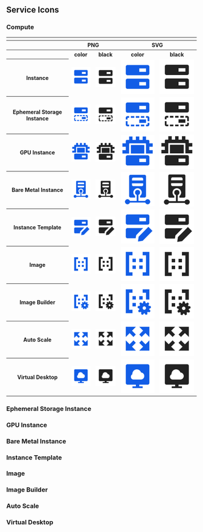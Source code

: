 ## Service Icons

### Compute

<table>
    <tr>
    	<th colspan="5"></th>
    </tr>
    <tr>
        <th></th>
        <th colspan="2">PNG</th>
        <th colspan="2">SVG</th>
    </tr>
    <tr>
        <th></th>
        <th>color</th>
        <th>black</th>
        <th>color</th>
        <th>black</th>
    </tr>
    <tr>
        <th>Instance</th>
        <td><img src="/files/services/compute/color/ic-compute-instance.png"></td>
        <td><img src="/files/services/compute/black/ic-compute-instance.png"></td>
        <td><img src="/files/services/compute/color/ic-compute-instance.svg"></td>
        <td><img src="/files/services/compute/black/ic-compute-instance.svg"></td>
    </tr>   
    <tr>
        <th>Ephemeral Storage Instance</th>
        <td><img src="/files/services/compute/color/ic-compute-ephemeral_storage_instance.png"></td>
        <td><img src="/files/services/compute/black/ic-compute-ephemeral_storage_instance.png"></td>
        <td><img src="/files/services/compute/color/ic-compute-ephemeral_storage_instance.svg"></td>
        <td><img src="/files/services/compute/black/ic-compute-ephemeral_storage_instance.svg"></td>
    </tr>
    <tr>
        <th>GPU Instance</th>
        <td><img src="/files/services/compute/color/ic-compute-gpu_instance.png"></td>
        <td><img src="/files/services/compute/black/ic-compute-gpu_instance.png"></td>
        <td><img src="/files/services/compute/color/ic-compute-gpu_instance.svg"></td>
        <td><img src="/files/services/compute/black/ic-compute-gpu_instance.svg"></td>
    </tr>
    <tr>
        <th>Bare Metal Instance</th>
        <td><img src="/files/services/compute/color/ic-compute-bare_metal_instance.png"></td>
        <td><img src="/files/services/compute/black/ic-compute-bare_metal_instance.png"></td>
        <td><img src="/files/services/compute/color/ic-compute-bare_metal_instance.svg"></td>
        <td><img src="/files/services/compute/black/ic-compute-bare_metal_instance.svg"></td>
    </tr>
    <tr>
        <th>Instance Template</th>
        <td><img src="/files/services/compute/color/ic-compute-instance_template.png"></td>
        <td><img src="/files/services/compute/black/ic-compute-instance_template.png"></td>
        <td><img src="/files/services/compute/color/ic-compute-instance_template.svg"></td>
        <td><img src="/files/services/compute/black/ic-compute-instance_template.svg"></td>
    </tr>
    <tr>
        <th>Image</th>
        <td><img src="/files/services/compute/color/ic-compute-image.png"></td>
        <td><img src="/files/services/compute/black/ic-compute-image.png"></td>
        <td><img src="/files/services/compute/color/ic-compute-image.svg"></td>
        <td><img src="/files/services/compute/black/ic-compute-image.svg"></td>
    </tr>
    <tr>
        <th>Image Builder</th>
        <td><img src="/files/services/compute/color/ic-compute-image_builder.png"></td>
        <td><img src="/files/services/compute/black/ic-compute-image_builder.png"></td>
        <td><img src="/files/services/compute/color/ic-compute-image_builder.svg"></td>
        <td><img src="/files/services/compute/black/ic-compute-image_builder.svg"></td>
    </tr>
    <tr>
        <th>Auto Scale</th>
        <td><img src="/files/services/compute/color/ic-compute-auto_scale.png"></td>
        <td><img src="/files/services/compute/black/ic-compute-auto_scale.png"></td>
        <td><img src="/files/services/compute/color/ic-compute-auto_scale.svg"></td>
        <td><img src="/files/services/compute/black/ic-compute-auto_scale.svg"></td>
    </tr>
    <tr>
        <th>Virtual Desktop</th>
        <td><img src="/files/services/compute/color/ic-compute-virtual_desktop.png"></td>
        <td><img src="/files/services/compute/black/ic-compute-virtual_desktop.png"></td>
        <td><img src="/files/services/compute/color/ic-compute-virtual_desktop.svg"></td>
        <td><img src="/files/services/compute/black/ic-compute-virtual_desktop.svg"></td>
    </tr>
</table>


### Ephemeral Storage Instance


### GPU Instance

### Bare Metal Instance

### Instance Template

### Image

### Image Builder

### Auto Scale

### Virtual Desktop